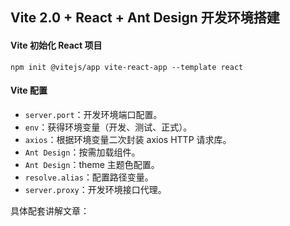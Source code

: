 
## Vite 2.0 + React + Ant Design 开发环境搭建

#### Vite 初始化 React 项目
`npm init @vitejs/app vite-react-app --template react`

#### Vite 配置
- `server.port`：开发环境端口配置。
- `env`：获得环境变量（开发、测试、正式）。
- `axios`：根据环境变量二次封装 axios HTTP 请求库。
- `Ant Design`：按需加载组件。
- `Ant Design`：theme 主题色配置。
- `resolve.alias`：配置路径变量。
- `server.proxy`：开发环境接口代理。

具体配套讲解文章：